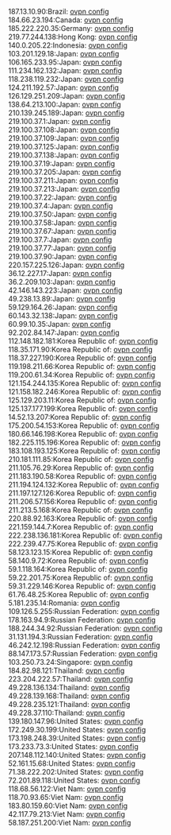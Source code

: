 187.13.10.90:Brazil: [ovpn config](vpn/187_13_10_90.ovpn)  
184.66.23.194:Canada: [ovpn config](vpn/184_66_23_194.ovpn)  
185.222.220.35:Germany: [ovpn config](vpn/185_222_220_35.ovpn)  
219.77.244.138:Hong Kong: [ovpn config](vpn/219_77_244_138.ovpn)  
140.0.205.22:Indonesia: [ovpn config](vpn/140_0_205_22.ovpn)  
103.201.129.18:Japan: [ovpn config](vpn/103_201_129_18.ovpn)  
106.165.233.95:Japan: [ovpn config](vpn/106_165_233_95.ovpn)  
111.234.162.132:Japan: [ovpn config](vpn/111_234_162_132.ovpn)  
118.238.119.232:Japan: [ovpn config](vpn/118_238_119_232.ovpn)  
124.211.192.57:Japan: [ovpn config](vpn/124_211_192_57.ovpn)  
126.129.251.209:Japan: [ovpn config](vpn/126_129_251_209.ovpn)  
138.64.213.100:Japan: [ovpn config](vpn/138_64_213_100.ovpn)  
210.139.245.189:Japan: [ovpn config](vpn/210_139_245_189.ovpn)  
219.100.37.1:Japan: [ovpn config](vpn/219_100_37_1.ovpn)  
219.100.37.108:Japan: [ovpn config](vpn/219_100_37_108.ovpn)  
219.100.37.109:Japan: [ovpn config](vpn/219_100_37_109.ovpn)  
219.100.37.125:Japan: [ovpn config](vpn/219_100_37_125.ovpn)  
219.100.37.138:Japan: [ovpn config](vpn/219_100_37_138.ovpn)  
219.100.37.19:Japan: [ovpn config](vpn/219_100_37_19.ovpn)  
219.100.37.205:Japan: [ovpn config](vpn/219_100_37_205.ovpn)  
219.100.37.211:Japan: [ovpn config](vpn/219_100_37_211.ovpn)  
219.100.37.213:Japan: [ovpn config](vpn/219_100_37_213.ovpn)  
219.100.37.22:Japan: [ovpn config](vpn/219_100_37_22.ovpn)  
219.100.37.4:Japan: [ovpn config](vpn/219_100_37_4.ovpn)  
219.100.37.50:Japan: [ovpn config](vpn/219_100_37_50.ovpn)  
219.100.37.58:Japan: [ovpn config](vpn/219_100_37_58.ovpn)  
219.100.37.67:Japan: [ovpn config](vpn/219_100_37_67.ovpn)  
219.100.37.7:Japan: [ovpn config](vpn/219_100_37_7.ovpn)  
219.100.37.77:Japan: [ovpn config](vpn/219_100_37_77.ovpn)  
219.100.37.90:Japan: [ovpn config](vpn/219_100_37_90.ovpn)  
220.157.225.126:Japan: [ovpn config](vpn/220_157_225_126.ovpn)  
36.12.227.17:Japan: [ovpn config](vpn/36_12_227_17.ovpn)  
36.2.209.103:Japan: [ovpn config](vpn/36_2_209_103.ovpn)  
42.146.143.223:Japan: [ovpn config](vpn/42_146_143_223.ovpn)  
49.238.13.89:Japan: [ovpn config](vpn/49_238_13_89.ovpn)  
59.129.164.26:Japan: [ovpn config](vpn/59_129_164_26.ovpn)  
60.143.32.138:Japan: [ovpn config](vpn/60_143_32_138.ovpn)  
60.99.10.35:Japan: [ovpn config](vpn/60_99_10_35.ovpn)  
92.202.84.147:Japan: [ovpn config](vpn/92_202_84_147.ovpn)  
112.148.182.181:Korea Republic of: [ovpn config](vpn/112_148_182_181.ovpn)  
118.35.171.90:Korea Republic of: [ovpn config](vpn/118_35_171_90.ovpn)  
118.37.227.190:Korea Republic of: [ovpn config](vpn/118_37_227_190.ovpn)  
119.198.211.66:Korea Republic of: [ovpn config](vpn/119_198_211_66.ovpn)  
119.200.61.34:Korea Republic of: [ovpn config](vpn/119_200_61_34.ovpn)  
121.154.244.135:Korea Republic of: [ovpn config](vpn/121_154_244_135.ovpn)  
121.158.182.246:Korea Republic of: [ovpn config](vpn/121_158_182_246.ovpn)  
125.129.203.11:Korea Republic of: [ovpn config](vpn/125_129_203_11.ovpn)  
125.137.177.199:Korea Republic of: [ovpn config](vpn/125_137_177_199.ovpn)  
14.52.13.207:Korea Republic of: [ovpn config](vpn/14_52_13_207.ovpn)  
175.200.54.153:Korea Republic of: [ovpn config](vpn/175_200_54_153.ovpn)  
180.66.146.198:Korea Republic of: [ovpn config](vpn/180_66_146_198.ovpn)  
182.225.115.196:Korea Republic of: [ovpn config](vpn/182_225_115_196.ovpn)  
183.108.193.125:Korea Republic of: [ovpn config](vpn/183_108_193_125.ovpn)  
210.181.111.85:Korea Republic of: [ovpn config](vpn/210_181_111_85.ovpn)  
211.105.76.29:Korea Republic of: [ovpn config](vpn/211_105_76_29.ovpn)  
211.183.190.58:Korea Republic of: [ovpn config](vpn/211_183_190_58.ovpn)  
211.194.124.132:Korea Republic of: [ovpn config](vpn/211_194_124_132.ovpn)  
211.197.127.126:Korea Republic of: [ovpn config](vpn/211_197_127_126.ovpn)  
211.206.57.156:Korea Republic of: [ovpn config](vpn/211_206_57_156.ovpn)  
211.213.5.168:Korea Republic of: [ovpn config](vpn/211_213_5_168.ovpn)  
220.88.92.163:Korea Republic of: [ovpn config](vpn/220_88_92_163.ovpn)  
221.159.144.7:Korea Republic of: [ovpn config](vpn/221_159_144_7.ovpn)  
222.238.136.181:Korea Republic of: [ovpn config](vpn/222_238_136_181.ovpn)  
222.239.47.75:Korea Republic of: [ovpn config](vpn/222_239_47_75.ovpn)  
58.123.123.15:Korea Republic of: [ovpn config](vpn/58_123_123_15.ovpn)  
58.140.9.72:Korea Republic of: [ovpn config](vpn/58_140_9_72.ovpn)  
59.1.118.164:Korea Republic of: [ovpn config](vpn/59_1_118_164.ovpn)  
59.22.201.75:Korea Republic of: [ovpn config](vpn/59_22_201_75.ovpn)  
59.31.229.146:Korea Republic of: [ovpn config](vpn/59_31_229_146.ovpn)  
61.76.48.25:Korea Republic of: [ovpn config](vpn/61_76_48_25.ovpn)  
5.181.235.14:Romania: [ovpn config](vpn/5_181_235_14.ovpn)  
109.126.5.255:Russian Federation: [ovpn config](vpn/109_126_5_255.ovpn)  
178.163.94.9:Russian Federation: [ovpn config](vpn/178_163_94_9.ovpn)  
188.244.34.92:Russian Federation: [ovpn config](vpn/188_244_34_92.ovpn)  
31.131.194.3:Russian Federation: [ovpn config](vpn/31_131_194_3.ovpn)  
46.242.12.198:Russian Federation: [ovpn config](vpn/46_242_12_198.ovpn)  
88.147.173.57:Russian Federation: [ovpn config](vpn/88_147_173_57.ovpn)  
103.250.73.24:Singapore: [ovpn config](vpn/103_250_73_24.ovpn)  
184.82.98.121:Thailand: [ovpn config](vpn/184_82_98_121.ovpn)  
223.204.222.57:Thailand: [ovpn config](vpn/223_204_222_57.ovpn)  
49.228.136.134:Thailand: [ovpn config](vpn/49_228_136_134.ovpn)  
49.228.139.168:Thailand: [ovpn config](vpn/49_228_139_168.ovpn)  
49.228.235.121:Thailand: [ovpn config](vpn/49_228_235_121.ovpn)  
49.228.37.110:Thailand: [ovpn config](vpn/49_228_37_110.ovpn)  
139.180.147.96:United States: [ovpn config](vpn/139_180_147_96.ovpn)  
172.249.30.199:United States: [ovpn config](vpn/172_249_30_199.ovpn)  
173.198.248.39:United States: [ovpn config](vpn/173_198_248_39.ovpn)  
173.233.73.3:United States: [ovpn config](vpn/173_233_73_3.ovpn)  
207.148.112.140:United States: [ovpn config](vpn/207_148_112_140.ovpn)  
52.161.15.68:United States: [ovpn config](vpn/52_161_15_68.ovpn)  
71.38.222.202:United States: [ovpn config](vpn/71_38_222_202.ovpn)  
72.201.89.118:United States: [ovpn config](vpn/72_201_89_118.ovpn)  
118.68.56.122:Viet Nam: [ovpn config](vpn/118_68_56_122.ovpn)  
118.70.93.65:Viet Nam: [ovpn config](vpn/118_70_93_65.ovpn)  
183.80.159.60:Viet Nam: [ovpn config](vpn/183_80_159_60.ovpn)  
42.117.79.213:Viet Nam: [ovpn config](vpn/42_117_79_213.ovpn)  
58.187.251.200:Viet Nam: [ovpn config](vpn/58_187_251_200.ovpn)  
